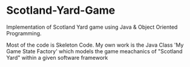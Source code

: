 # Scotland-Yard-Game
Implementation of Scotland Yard game using Java &amp; Object Oriented Programming.

Most of the code is Skeleton Code.
My own work is the Java Class 'My Game State Factory' which models the game meachanics of "Scotland Yard" within a given software framework

